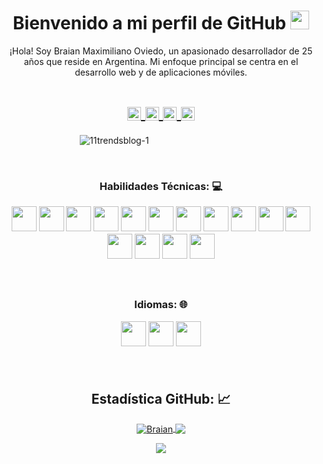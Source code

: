 <!-- Title -->
<h1 align="center">Bienvenido a mi perfil de GitHub
  <img src="https://raw.githubusercontent.com/iampavangandhi/iampavangandhi/master/gifs/Hi.gif" 
       width="30px">
  </h2></h1>


<!-- Quote -->
<p align="center">¡Hola! Soy Braian Maximiliano Oviedo, un apasionado desarrollador de 25 años que reside en Argentina. Mi enfoque principal se centra en el desarrollo web y de aplicaciones móviles.
  
  <!-- Social Network -->
<h1 align="center">
<a href="https://www.instagram.com/braianmxoviedo/">
  <img align="center" 
       alt="Lunox's Instagram" 
       width="22px" 
       src="https://user-images.githubusercontent.com/55005374/103146167-0b04ac00-470b-11eb-84fc-db4b7299e4ef.png" />
  </a>
  
<a href="https://www.linkedin.com/in/braian-maximiliano-oviedo-1b54931a9/">
  <img align="center" 
       alt="Linkdein" 
       width="22px" 
       src="https://user-images.githubusercontent.com/55005374/103146171-312a4c00-470b-11eb-8839-992580bb8206.png" />
  </a>

  <a href="https://www.linkedin.com/in/braian-maximiliano-oviedo-1b54931a9/">
  <img align="center" 
       alt="Twitter" 
       width="22px" 
       src="https://i.imgur.com/HBVsbge.png" />
  </a>
  
<a href="mailto:braianoviedo2141@gmail.com">
  <img align="center" 
       alt="Gmail" 
       width="22px" 
       src="https://user-images.githubusercontent.com/55005374/103146250-0d1b3a80-470c-11eb-8ead-a92232d45d6e.png" />
  </a>
</h1>




<!-- Background -->

<!-- I do add this "&nbsp;" because I can't center the GIFT, let me know if you know how do it -->
&nbsp;&nbsp;&nbsp;&nbsp;&nbsp;&nbsp;&nbsp;&nbsp;&nbsp;&nbsp;&nbsp;&nbsp;&nbsp;&nbsp;&nbsp;&nbsp;&nbsp;&nbsp;&nbsp;&nbsp;&nbsp;&nbsp;&nbsp;&nbsp;&nbsp;&nbsp;&nbsp;&nbsp;&nbsp;&nbsp;
![11trendsblog-1](https://github.com/BraianOviedo/BraianOviedo/assets/59296070/5a1e894f-2769-432f-aa27-ef9c513703b6)

&nbsp;

<!-- Technical Skills -->
<p><H3 align="center"><strong> Habilidades Técnicas: 💻 </strong></p>
  
  <code><img height="40" src="https://i.imgur.com/ee9OJ2z.png"></code>
  <code><img height="40" src="https://i.imgur.com/ZVikQcx.png"></code> 
  <code><img height="40" src="https://i.imgur.com/RRVMR9s.png"></code> 
  <code><img height="40" src="https://i.imgur.com/SN6Zv2y.png"></code>
  <code><img height="40" src="https://i.imgur.com/rE9YgCW.png"></code>
  <code><img height="40" src="https://i.imgur.com/JrFWkli.png"></code> 
  <code><img height="40" src="https://i.imgur.com/Xq9HL7o.png"></code> 
  <code><img height="40" src="https://i.imgur.com/Jaaifr7.png"></code>
  <code><img height="40" src="https://i.imgur.com/ce5mthL.png"></code>
  <code><img height="40" src="https://user-images.githubusercontent.com/55005374/95686779-5fdd5f80-0bbd-11eb-9a0b-8eb90d565518.png"></code>
  <code><img height="40" src="https://i.imgur.com/6aQBuTa.png"></code>
  <code><img height="40" src="https://i.imgur.com/OsuLaJc.png"></code>
  <code><img height="40" src="https://user-images.githubusercontent.com/55005374/95687670-51de0d80-0bc2-11eb-826b-83fb8c5ec221.png"></code>
  <code><img height="40" src="https://user-images.githubusercontent.com/55005374/100187906-b7eecd80-2eae-11eb-8074-b65db8dfaecb.png"></code>
  <code><img height="40" src="https://user-images.githubusercontent.com/55005374/95687701-80f47f00-0bc2-11eb-89f5-a1a8e6788aeb.png"></code>

  </p>
  
&nbsp;  

  <!-- Skills to learn -->
<p><H3 align="center"><strong>Idiomas: 🌐</strong></p>
  <code><img height="40" src="https://i.imgur.com/mykgQma.png"></code>
  <code><img height="40" src="https://i.imgur.com/yiBwI3l.png"></code>
  <code><img height="40" src="https://i.imgur.com/E5RKDEM.png"></code>

  
  </p>
&nbsp;

<!-- GitHub Stats -->
<H2 align="center"><strong>Estadística GitHub: 📈
  </strong>
</H2>
    <p align="center">
      <div align="center">
    </p>
    
<a href="https://github.com/BraianOviedo?tab=repositories">
  <img align="center" 
       src="https://github-readme-stats.vercel.app/api?username=BraianOviedo&theme=midnight-purple&hide_border=false&include_all_commits=false&count_private=false" 
       alt='Braian's favorite languages" />
</a>
  
<a href="https://github.com/BraianOviedo">
  <img align="center"
       src="https://github-readme-streak-stats.herokuapp.com/?user=BraianOviedo&theme=midnight-purple&hide_border=false" />
</a>

<span width="140px"></span>

<a href="https://github.com/BraianOviedo">
  <img align="center"
       src="https://github-readme-stats.vercel.app/api/top-langs/?username=BraianOviedo&theme=midnight-purple&hide_border=false&include_all_commits=false&count_private=false&layout=compact" />
</a>
